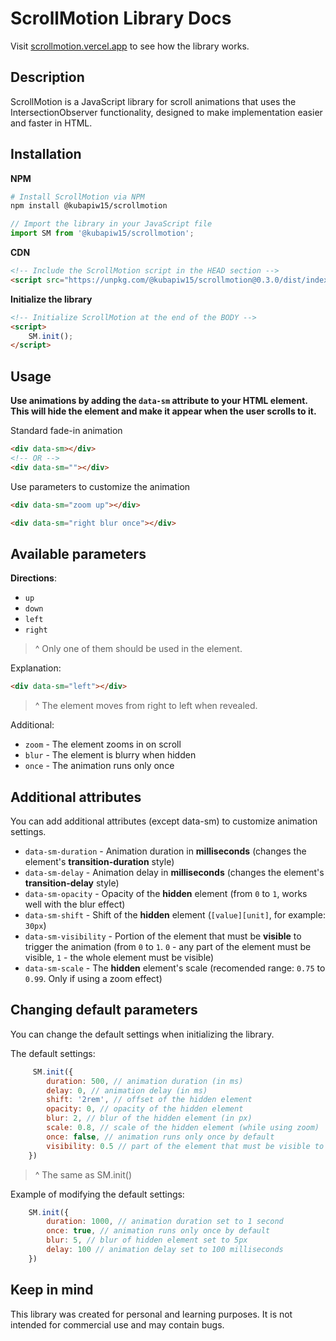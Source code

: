 # ScrollMotion Library Docs

Visit [scrollmotion.vercel.app](https://scrollmotion.vercel.app) to see how the library works.

## Description

ScrollMotion is a JavaScript library for scroll animations that uses the IntersectionObserver functionality, designed to make implementation easier and faster in HTML.

## Installation

**NPM**
```bash
# Install ScrollMotion via NPM
npm install @kubapiw15/scrollmotion 
```
```js
// Import the library in your JavaScript file
import SM from '@kubapiw15/scrollmotion';
```

**CDN**

```html
<!-- Include the ScrollMotion script in the HEAD section -->
<script src="https://unpkg.com/@kubapiw15/scrollmotion@0.3.0/dist/index.js"></script>
```

**Initialize the library**
```html
<!-- Initialize ScrollMotion at the end of the BODY -->
<script>
    SM.init();
</script>
```


## Usage

**Use animations by adding the `data-sm` attribute to your HTML element. This will hide the element and make it appear when the user scrolls to it.**

Standard fade-in animation
```html
<div data-sm></div>
<!-- OR -->
<div data-sm=""></div>
```

Use parameters to customize the animation
```html
<div data-sm="zoom up"></div>
```
```html
<div data-sm="right blur once"></div>
```
## Available parameters
**Directions**:
- `up`
- `down`
- `left`
- `right`
>^ Only one of them should be used in the element.

Explanation:
```html
<div data-sm="left"></div>
```
>^ The element moves from right to left when revealed.

Additional: 
- `zoom` - The element zooms in on scroll
- `blur` - The element is blurry when hidden
- `once` - The animation runs only once

## Additional attributes
You can add additional attributes (except data-sm) to customize animation settings.
- `data-sm-duration` - Animation duration in **milliseconds** (changes the element's **transition-duration** style)
- `data-sm-delay` - Animation delay in **milliseconds** (changes the element's **transition-delay** style)
- `data-sm-opacity` - Opacity of the **hidden** element (from `0` to `1`, works well with the blur effect)
- `data-sm-shift` - Shift of the **hidden** element (`[value][unit]`, for example: `30px`)
- `data-sm-visibility` - Portion of the element that must be **visible** to trigger the animation (from `0` to `1`. `0` - any part of the element must be visible, `1` - the whole element must be visible)
- `data-sm-scale` - The **hidden** element's scale (recomended range: `0.75` to `0.99`. Only if using a zoom effect)

## Changing default parameters
You can change the default settings when initializing the library.   
   
The default settings:
```js
     SM.init({
        duration: 500, // animation duration (in ms)
        delay: 0, // animation delay (in ms)
        shift: '2rem', // offset of the hidden element
        opacity: 0, // opacity of the hidden element
        blur: 2, // blur of the hidden element (in px)
        scale: 0.8, // scale of the hidden element (while using zoom)
        once: false, // animation runs only once by default
        visibility: 0.5 // part of the element that must be visible to trigger the animation
    })
```
>^ The same as SM.init()   

Example of modifying the default settings:
```js
    SM.init({
        duration: 1000, // animation duration set to 1 second
        once: true, // animation runs only once by default
        blur: 5, // blur of hidden element set to 5px
        delay: 100 // animation delay set to 100 milliseconds
    })
```

## Keep in mind
This library was created for personal and learning purposes. It is not intended for commercial use and may contain bugs.